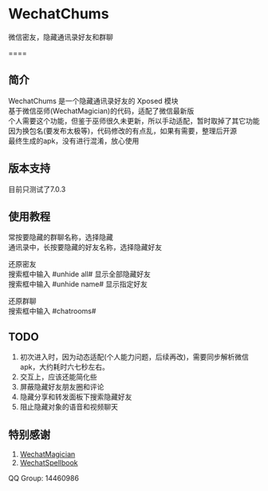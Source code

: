 # WechatChums
微信密友，隐藏通讯录好友和群聊

====

## 简介
WechatChums 是一个隐藏通讯录好友的 Xposed 模块  
基于微信巫师(WechatMagician)的代码，适配了微信最新版  
个人需要这个功能，但鉴于巫师很久未更新，所以手动适配，暂时取掉了其它功能  
因为换包名(要发布太极等)，代码修改的有点乱，如果有需要，整理后开源  
最终生成的apk，没有进行混淆，放心使用  

## 版本支持
目前只测试了7.0.3

## 使用教程
常按要隐藏的群聊名称，选择隐藏  
通讯录中，长按要隐藏的好友名称，选择隐藏好友  

还原密友  
  搜索框中输入 #unhide all# 显示全部隐藏好友  
  搜索框中输入 #unhide name# 显示指定好友   
  
还原群聊  
  搜索框中输入 #chatrooms# 
  
## TODO
1. 初次进入时，因为动态适配(个人能力问题，后续再改)，需要同步解析微信apk，大约耗时六七秒左右。
2. 交互上，应该还能简化些
3. 屏蔽隐藏好友朋友圈和评论
4. 隐藏分享和转发面板下搜索隐藏好友
5. 阻止隐藏对象的语音和视频聊天

## 特别感谢
1. [WechatMagician](https://github.com/Gh0u1L5/WechatMagician)
2. [WechatSpellbook](https://github.com/Gh0u1L5/WechatSpellbook)

QQ Group: 14460986

